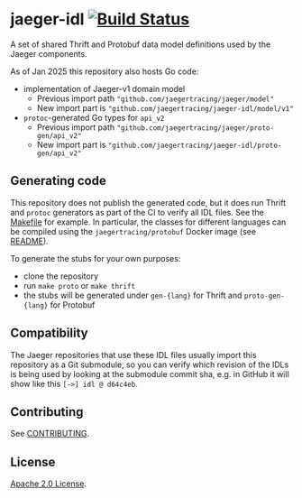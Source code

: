 # jaeger-idl [![Build Status][ci-img]][ci]

A set of shared Thrift and Protobuf data model definitions used by the Jaeger components.

As of Jan 2025 this repository also hosts Go code:
  * implementation of Jaeger-v1 domain model
    * Previous import path `"github.com/jaegertracing/jaeger/model"`
    * New import part is `"github.com/jaegertracing/jaeger-idl/model/v1"`
  * `protoc`-generated Go types for `api_v2`
    * Previous import path `"github.com/jaegertracing/jaeger/proto-gen/api_v2"`
    * New import part is `"github.com/jaegertracing/jaeger-idl/proto-gen/api_v2"`

## Generating code

This repository does not publish the generated code, but it does run Thrift and `protoc` generators as part of the CI to verify all IDL files. See the [Makefile](./Makefile) for example. In particular, the classes for different languages can be compiled using the `jaegertracing/protobuf` Docker image (see [README](https://github.com/jaegertracing/docker-protobuf/blob/master/README.md)).

To generate the stubs for your own purposes:
  * clone the repository
  * run `make proto` or `make thrift`
  * the stubs will be generated under `gen-{lang}` for Thrift and `proto-gen-{lang}` for Protobuf


## Compatibility

The Jaeger repositories that use these IDL files usually import this repository as a Git submodule, so you can verify which revision of the IDLs is being used by looking at the submodule commit sha, e.g. in GitHub it will show like this `[->] idl @ d64c4eb`.

## Contributing

See [CONTRIBUTING](./CONTRIBUTING.md).

## License
  
[Apache 2.0 License](./LICENSE).


[ci-img]: https://github.com/jaegertracing/jaeger-idl/actions/workflows/ci-unit-tests.yml/badge.svg
[ci]: https://github.com/jaegertracing/jaeger-idl/actions/workflows/ci-unit-tests.yml
